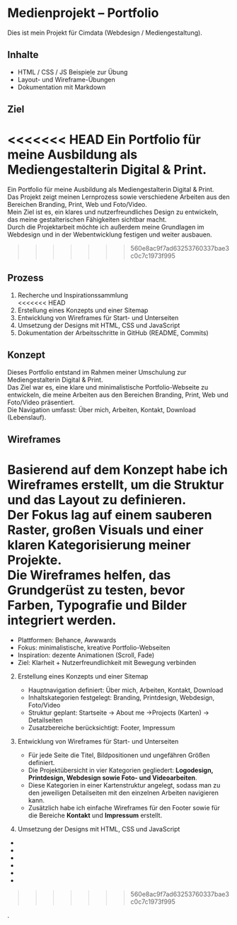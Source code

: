 # Medienprojekt – Portfolio

Dies ist mein Projekt für Cimdata (Webdesign / Mediengestaltung).

## Inhalte
- HTML / CSS / JS Beispiele zur Übung
- Layout- und Wireframe-Übungen
- Dokumentation mit Markdown

## Ziel
<<<<<<< HEAD
Ein Portfolio für meine Ausbildung als Mediengestalterin Digital & Print.
=======
Ein Portfolio für meine Ausbildung als Mediengestalterin Digital & Print.  
Das Projekt zeigt meinen Lernprozess sowie verschiedene Arbeiten aus den Bereichen Branding, Print, Web und Foto/Video.  
Mein Ziel ist es, ein klares und nutzerfreundliches Design zu entwickeln, das meine gestalterischen Fähigkeiten sichtbar macht.  
Durch die Projektarbeit möchte ich außerdem meine Grundlagen im Webdesign und in der Webentwicklung festigen und weiter ausbauen.
>>>>>>> 560e8ac9f7ad63253760337bae3c0c7c1973f995


## Prozess
1. Recherche und Inspirationssammlung  
<<<<<<< HEAD
2. Erstellung eines Konzepts und einer Sitemap  
3. Entwicklung von Wireframes für Start- und Unterseiten  
4. Umsetzung der Designs mit HTML, CSS und JavaScript  
5. Dokumentation der Arbeitsschritte in GitHub (README, Commits)

## Konzept
Dieses Portfolio entstand im Rahmen meiner Umschulung zur Mediengestalterin Digital & Print.  
Das Ziel war es, eine klare und minimalistische Portfolio-Webseite zu entwickeln, die meine Arbeiten aus den Bereichen Branding, Print, Web und Foto/Video präsentiert.  
Die Navigation umfasst: Über mich, Arbeiten, Kontakt, Download (Lebenslauf).

## Wireframes
Basierend auf dem Konzept habe ich Wireframes erstellt, um die Struktur und das Layout zu definieren.  
Der Fokus lag auf einem sauberen Raster, großen Visuals und einer klaren Kategorisierung meiner Projekte.  
Die Wireframes helfen, das Grundgerüst zu testen, bevor Farben, Typografie und Bilder integriert werden.
=======
   - Plattformen: Behance, Awwwards  
   - Fokus: minimalistische, kreative Portfolio-Webseiten  
   - Inspiration: dezente Animationen (Scroll, Fade)  
   - Ziel: Klarheit + Nutzerfreundlichkeit mit Bewegung verbinden  

2. Erstellung eines Konzepts und einer Sitemap  
   - Hauptnavigation definiert: Über mich, Arbeiten, Kontakt, Download  
   - Inhaltskategorien festgelegt: Branding, Printdesign, Webdesign, Foto/Video  
   - Struktur geplant: Startseite → About me →Projects (Karten) → Detailseiten  
   - Zusatzbereiche berücksichtigt: Footer, Impressum  

3. Entwicklung von Wireframes für Start- und Unterseiten
   - Für jede Seite die Titel, Bildpositionen und ungefähren Größen definiert.  
   - Die Projektübersicht in vier Kategorien gegliedert: **Logodesign, Printdesign, Webdesign sowie Foto- und Videoarbeiten**.  
   - Diese Kategorien in einer Kartenstruktur angelegt, sodass man zu den jeweiligen Detailseiten mit den einzelnen Arbeiten navigieren kann.  
   - Zusätzlich habe ich einfache Wireframes für den Footer sowie für die Bereiche **Kontakt** und **Impressum** erstellt.  

5. Umsetzung der Designs mit HTML, CSS und JavaScript
-
-
-
-
-
-

   



>>>>>>> 560e8ac9f7ad63253760337bae3c0c7c1973f995


.